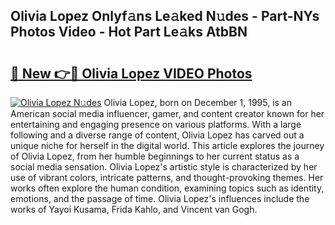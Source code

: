 ## Olivia Lopez Onlyf𝚊ns Le𝚊ked N𝚞des - Part-NYs Photos Video - Hot Part Le𝚊ks AtbBN

# <h2><a href="http://ab33562.deff.icu/?id=Olivia+Lopez">🔗 New 👉🔴 Olivia Lopez VIDEO Photos</a></h2>

[![Olivia Lopez N𝚞des](https://i.imgur.com/rIISA9y.gif)](http://ab33562.deff.icu/?id=Olivia+Lopez)
Olivia Lopez, born on December 1, 1995, is an American social media influencer, gamer, and content creator known for her entertaining and engaging presence on various platforms. With a large following and a diverse range of content, Olivia Lopez has carved out a unique niche for herself in the digital world. This article explores the journey of Olivia Lopez, from her humble beginnings to her current status as a social media sensation. Olivia Lopez's artistic style is characterized by her use of vibrant colors, intricate patterns, and thought-provoking themes. Her works often explore the human condition, examining topics such as identity, emotions, and the passage of time. Olivia Lopez's influences include the works of Yayoi Kusama, Frida Kahlo, and Vincent van Gogh.

